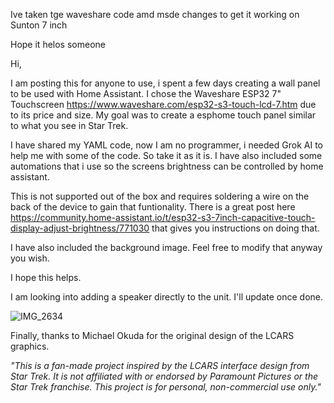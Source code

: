 Ive taken tge waveshare code amd msde changes to get it working on Sunton 7 inch 

Hope it helos someone 

Hi,


I am posting this for anyone to use, i spent a few days creating a wall panel to be used with Home Assistant.  I chose the Waveshare ESP32 7" Touchscreen https://www.waveshare.com/esp32-s3-touch-lcd-7.htm due to its price and size.  My goal was to create a esphome touch panel similar to what you see in Star Trek.  

I have shared my YAML code, now I am no programmer, i needed Grok AI to help me with some of the code.  So take it as it is.  I have also included some automations that i use so the screens brightness can be controlled by home assistant.

This is not supported out of the box and requires soldering a wire on the back of the device to gain that funtionality.  There is a great post here https://community.home-assistant.io/t/esp32-s3-7inch-capacitive-touch-display-adjust-brightness/771030 that gives you instructions on doing that.

I have also included the background image.  Feel free to modify that anyway you wish.

I hope this helps.

I am looking into adding a speaker directly to the unit.  I'll update once done.


![IMG_2634](https://github.com/user-attachments/assets/d3923220-90f8-4204-a73b-9c8f3d54d1b9)

Finally, thanks to Michael Okuda for the original design of the LCARS graphics.

 *"This is a fan-made project inspired by the LCARS interface design from Star Trek. It is not affiliated with or endorsed by Paramount Pictures or the Star Trek franchise. This project is for personal, non-commercial use only."*  
